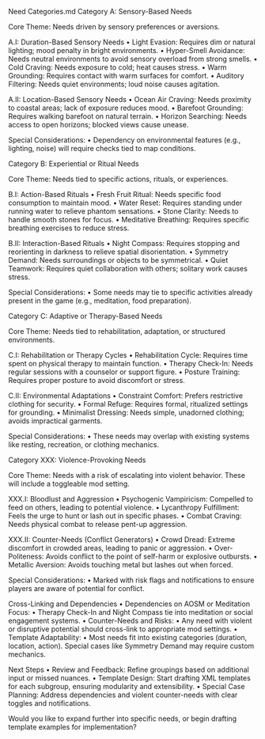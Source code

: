 Need Categories.md
Category A: Sensory-Based Needs

Core Theme: Needs driven by sensory preferences or aversions.

A.I: Duration-Based Sensory Needs
	•	Light Evasion: Requires dim or natural lighting; mood penalty in bright environments.
	•	Hyper-Smell Avoidance: Needs neutral environments to avoid sensory overload from strong smells.
	•	Cold Craving: Needs exposure to cold; heat causes stress.
	•	Warm Grounding: Requires contact with warm surfaces for comfort.
	•	Auditory Filtering: Needs quiet environments; loud noise causes agitation.

A.II: Location-Based Sensory Needs
	•	Ocean Air Craving: Needs proximity to coastal areas; lack of exposure reduces mood.
	•	Barefoot Grounding: Requires walking barefoot on natural terrain.
	•	Horizon Searching: Needs access to open horizons; blocked views cause unease.

Special Considerations:
	•	Dependency on environmental features (e.g., lighting, noise) will require checks tied to map conditions.

Category B: Experiential or Ritual Needs

Core Theme: Needs tied to specific actions, rituals, or experiences.

B.I: Action-Based Rituals
	•	Fresh Fruit Ritual: Needs specific food consumption to maintain mood.
	•	Water Reset: Requires standing under running water to relieve phantom sensations.
	•	Stone Clarity: Needs to handle smooth stones for focus.
	•	Meditative Breathing: Requires specific breathing exercises to reduce stress.

B.II: Interaction-Based Rituals
	•	Night Compass: Requires stopping and reorienting in darkness to relieve spatial disorientation.
	•	Symmetry Demand: Needs surroundings or objects to be symmetrical.
	•	Quiet Teamwork: Requires quiet collaboration with others; solitary work causes stress.

Special Considerations:
	•	Some needs may tie to specific activities already present in the game (e.g., meditation, food preparation).

Category C: Adaptive or Therapy-Based Needs

Core Theme: Needs tied to rehabilitation, adaptation, or structured environments.

C.I: Rehabilitation or Therapy Cycles
	•	Rehabilitation Cycle: Requires time spent on physical therapy to maintain function.
	•	Therapy Check-In: Needs regular sessions with a counselor or support figure.
	•	Posture Training: Requires proper posture to avoid discomfort or stress.

C.II: Environmental Adaptations
	•	Constraint Comfort: Prefers restrictive clothing for security.
	•	Formal Refuge: Requires formal, ritualized settings for grounding.
	•	Minimalist Dressing: Needs simple, unadorned clothing; avoids impractical garments.

Special Considerations:
	•	These needs may overlap with existing systems like resting, recreation, or clothing mechanics.

Category XXX: Violence-Provoking Needs

Core Theme: Needs with a risk of escalating into violent behavior. These will include a toggleable mod setting.

XXX.I: Bloodlust and Aggression
	•	Psychogenic Vampiricism: Compelled to feed on others, leading to potential violence.
	•	Lycanthropy Fulfillment: Feels the urge to hunt or lash out in specific phases.
	•	Combat Craving: Needs physical combat to release pent-up aggression.

XXX.II: Counter-Needs (Conflict Generators)
	•	Crowd Dread: Extreme discomfort in crowded areas, leading to panic or aggression.
	•	Over-Politeness: Avoids conflict to the point of self-harm or explosive outbursts.
	•	Metallic Aversion: Avoids touching metal but lashes out when forced.

Special Considerations:
	•	Marked with risk flags and notifications to ensure players are aware of potential for conflict.

Cross-Linking and Dependencies
	•	Dependencies on AOSM or Meditation Focus:
	•	Therapy Check-In and Night Compass tie into meditation or social engagement systems.
	•	Counter-Needs and Risks:
	•	Any need with violent or disruptive potential should cross-link to appropriate mod settings.
	•	Template Adaptability:
	•	Most needs fit into existing categories (duration, location, action). Special cases like Symmetry Demand may require custom mechanics.

Next Steps
	•	Review and Feedback: Refine groupings based on additional input or missed nuances.
	•	Template Design: Start drafting XML templates for each subgroup, ensuring modularity and extensibility.
	•	Special Case Planning: Address dependencies and violent counter-needs with clear toggles and notifications.

Would you like to expand further into specific needs, or begin drafting template examples for implementation?